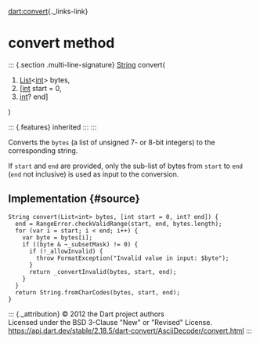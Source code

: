 [dart:convert](../../dart-convert/dart-convert-library){._links-link}

convert method
==============

::: {.section .multi-line-signature}
[String](../../dart-core/string-class) convert(

1.  [List](../../dart-core/list-class)\<[int](../../dart-core/int-class)\>
    bytes,
2.  \[[int](../../dart-core/int-class) start = 0,
3.  [int](../../dart-core/int-class)? end\]

)

::: {.features}
inherited
:::
:::

Converts the `bytes` (a list of unsigned 7- or 8-bit integers) to the
corresponding string.

If `start` and `end` are provided, only the sub-list of bytes from
`start` to `end` (`end` not inclusive) is used as input to the
conversion.

Implementation {#source}
--------------

``` {.language-dart data-language="dart"}
String convert(List<int> bytes, [int start = 0, int? end]) {
  end = RangeError.checkValidRange(start, end, bytes.length);
  for (var i = start; i < end; i++) {
    var byte = bytes[i];
    if ((byte & ~_subsetMask) != 0) {
      if (!_allowInvalid) {
        throw FormatException("Invalid value in input: $byte");
      }
      return _convertInvalid(bytes, start, end);
    }
  }
  return String.fromCharCodes(bytes, start, end);
}
```

::: {._attribution}
© 2012 the Dart project authors\
Licensed under the BSD 3-Clause \"New\" or \"Revised\" License.\
<https://api.dart.dev/stable/2.18.5/dart-convert/AsciiDecoder/convert.html>
:::
